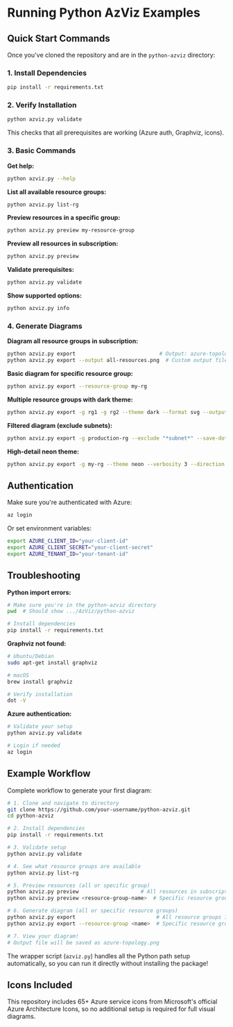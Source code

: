 # Running Python AzViz Examples

## Quick Start Commands

Once you've cloned the repository and are in the `python-azviz` directory:

### 1. Install Dependencies
```bash
pip install -r requirements.txt
```

### 2. Verify Installation
```bash
python azviz.py validate
```
This checks that all prerequisites are working (Azure auth, Graphviz, icons).

### 3. Basic Commands

**Get help:**
```bash
python azviz.py --help
```

**List all available resource groups:**
```bash
python azviz.py list-rg
```

**Preview resources in a specific group:**
```bash
python azviz.py preview my-resource-group
```

**Preview all resources in subscription:**
```bash
python azviz.py preview
```

**Validate prerequisites:**
```bash
python azviz.py validate
```

**Show supported options:**
```bash
python azviz.py info
```

### 4. Generate Diagrams

**Diagram all resource groups in subscription:**
```bash
python azviz.py export                           # Output: azure-topology.png
python azviz.py export --output all-resources.png  # Custom output filename
```

**Basic diagram for specific resource group:**
```bash
python azviz.py export --resource-group my-rg
```

**Multiple resource groups with dark theme:**
```bash
python azviz.py export -g rg1 -g rg2 --theme dark --format svg --output multi-rg.svg
```

**Filtered diagram (exclude subnets):**
```bash
python azviz.py export -g production-rg --exclude "*subnet*" --save-dot
```

**High-detail neon theme:**
```bash
python azviz.py export -g my-rg --theme neon --verbosity 3 --direction top-to-bottom
```

## Authentication

Make sure you're authenticated with Azure:
```bash
az login
```

Or set environment variables:
```bash
export AZURE_CLIENT_ID="your-client-id"
export AZURE_CLIENT_SECRET="your-client-secret"  
export AZURE_TENANT_ID="your-tenant-id"
```

## Troubleshooting

**Python import errors:**
```bash
# Make sure you're in the python-azviz directory
pwd  # Should show .../AzViz/python-azviz

# Install dependencies
pip install -r requirements.txt
```

**Graphviz not found:**
```bash
# Ubuntu/Debian
sudo apt-get install graphviz

# macOS
brew install graphviz

# Verify installation
dot -V
```

**Azure authentication:**
```bash
# Validate your setup
python azviz.py validate

# Login if needed
az login
```

## Example Workflow

Complete workflow to generate your first diagram:

```bash
# 1. Clone and navigate to directory
git clone https://github.com/your-username/python-azviz.git
cd python-azviz

# 2. Install dependencies
pip install -r requirements.txt

# 3. Validate setup
python azviz.py validate

# 4. See what resource groups are available
python azviz.py list-rg

# 5. Preview resources (all or specific group)
python azviz.py preview                    # All resources in subscription
python azviz.py preview <resource-group-name>  # Specific resource group

# 6. Generate diagram (all or specific resource groups)
python azviz.py export                          # All resource groups in subscription
python azviz.py export --resource-group <name>  # Specific resource group

# 7. View your diagram!
# Output file will be saved as azure-topology.png
```

The wrapper script (`azviz.py`) handles all the Python path setup automatically, so you can run it directly without installing the package!

## Icons Included

This repository includes 65+ Azure service icons from Microsoft's official Azure Architecture Icons, so no additional setup is required for full visual diagrams.